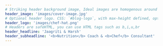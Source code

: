 ```yaml
---
# Striking header background image, Ideal images are homogenous around the centre and contrasting to the text. Non-ideal images can use `title_guard`
header_image: 'images/cover-image.jpg'
# Optional header logo. CSS: `#blog-logo`, with max-height defined, optimize to prevent scaling
header_logo: 'images/chef-hat.png'
# Headers are safeHTML, you can use HTML tags such as b,i,u,br
header_headline: 'Jaagriti & Harsh'
header_subheadline: '<b>Nutrition</b> Coach & <b>Chef</b> Consultant'
---
```

